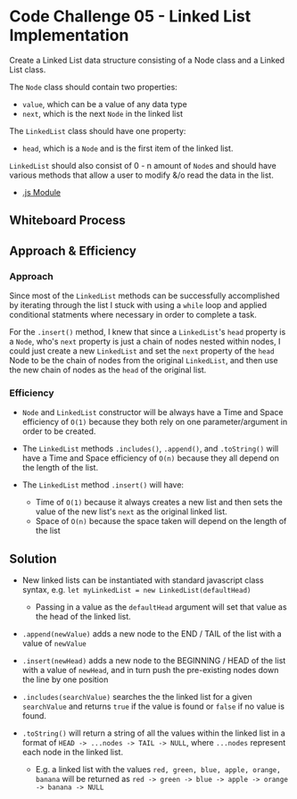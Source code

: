 # Code Challenge 05 - Linked List Implementation
Create a Linked List data structure consisting of a Node class and a Linked List class. 

The `Node` class should contain two properties: 
- `value`, which can be a value of any data type
- `next`, which is the next `Node` in the linked list

The `LinkedList` class should have one property:
- `head`, which is a `Node` and is the first item of the linked list.

`LinkedList` should also consist of 0 - n amount of `Node`s and should have various methods that allow a user to modify &/o read the data in the list.

- [.js Module](index.js)

## Whiteboard Process
<!-- Embedded whiteboard image -->

## Approach & Efficiency

### Approach
Since most of the `LinkedList` methods can be successfully accomplished by iterating through the list I stuck with using a `while` loop and applied conditional statments where necessary in order to complete a task.

For the `.insert()` method, I knew that since a `LinkedList`'s `head` property is a `Node`, who's `next` property is just a chain of nodes nested within nodes, I could just create a new `LinkedList` and set the `next` property of the `head` Node to be the chain of nodes from the original `LinkedList`, and then use the new chain of nodes as the `head` of the original list.

### Efficiency
- `Node` and `LinkedList` constructor will be always have a Time and Space efficiency of `O(1)` because they both rely on one parameter/argument in order to be created.

- The `LinkedList` methods `.includes()`, `.append()`, and `.toString()` will have a Time and Space efficiency of `O(n)` because they all depend on the length of the list.

- The `LinkedList` method `.insert()` will have:
  - Time of `O(1)` because it always creates a new list and then sets the value of the new list's `next` as the original linked list.
  - Space of `O(n)` because the space taken will depend on the length of the list

## Solution
- New linked lists can be instantiated with standard javascript class syntax, e.g. `let myLinkedList = new LinkedList(defaultHead)`
  - Passing in a value as the `defaultHead` argument will set that value as the head of the linked list.

- `.append(newValue)` adds a new node to the END / TAIL of the list with a value of `newValue`

- `.insert(newHead)` adds a new node to the BEGINNING / HEAD of the list with a value of `newHead`, and in turn push the pre-existing nodes down the line by one position

- `.includes(searchValue)` searches the the linked list for a given `searchValue` and returns `true` if the value is found or `false` if no value is found.

- `.toString()` will return a string of all the values within the linked list in a format of `HEAD -> ...nodes -> TAIL -> NULL`, where `...nodes` represent each node in the linked list. 
  - E.g. a linked list with the values `red, green, blue, apple, orange, banana` will be returned as `red -> green -> blue -> apple -> orange -> banana -> NULL`
